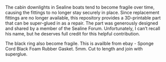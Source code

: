The cabin downlights in Sealine boats tend to become fragile over time, causing the fittings to no longer stay securely in place. 
Since replacement fittings are no longer available, this repository provides a 3D-printable part that can be super-glued in as a repair. 
The part was generously designed and shared by a member of the Sealine Forum. 
Unfortunately, I can’t recall his name, but he deserves full credit for this helpful contribution. 

The black ring also become fragile. This is availble from ebay - Sponge Cord Black Foam Rubber Gasket. 5mm. Cut to length and join with superglue.
